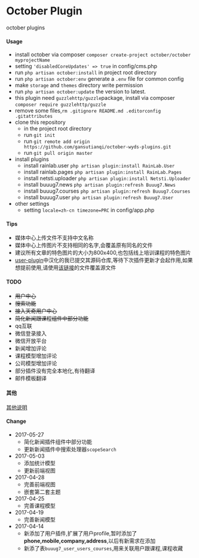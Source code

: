 # October Plugin
october plugins

#### Usage
+ install october via composer `composer create-project october/october myprojectName`
+ setting `'disabledCoreUpdates' => true` in config/cms.php
+ run `php artisan october:install` in project root directory
+ run `php artisan october:env` generate a `.env` file for common config
+ make `storage` and `themes` directory write permission
+ run `php artisan october:update` the version to latest.
+ this plugin need `guzzlehttp/guzzle`package, install via composer `composer require guzzlehttp/guzzle`
+ remove some files,`rm .gitignore README.md .editorconfig .gitattributes`
+ clone this repository
    - in the project root directory
    - run `git init`
    - run `git remote add origin https://github.com/gansutianqi/october-wyds-plugins.git`
    - run `git pull origin master`
+ install plugins
    - install rainlab.user `php artisan plugin:install RainLab.User`
    - install rainlab.pages `php artisan plugin:install RainLab.Pages`
    - install netsti.uploader `php artisan plugin:install Netsti.Uploader`
    - install buuug7.news `php artisan plugin:refresh Buuug7.News`
    - install buuug7.courses `php artisan plugin:refresh Buuug7.Courses`
    - install buuug7.user `php artisan plugin:refresh Buuug7.User`
+ other settings
    - setting `locale=zh-cn timezone=PRC` in config/app.php


#### Tips
+ 媒体中心上传文件不支持中文名称
+ 媒体中心上传图片不支持相同的名字,会覆盖原有同名的文件
+ 建议所有文章的特色图片的大小为800x400,也包括线上培训课程的特色图片
+ [user-plugin](https://github.com/rainlab/user-plugin)中汉化的我已提交其源码仓库,等待下次插件更新才会起作用,如果想提前使用,请使用[该链接](https://github.com/rainlab/user-plugin/blob/master/lang/zh-cn/lang.php)的文件覆盖源文件

#### TODO
+ ~~用户中心~~
+ ~~搜索功能~~
+ ~~接入天奇用户中心~~
+ ~~简化新闻跟课程组件中部分功能~~
+ qq互联
+ 微信登录接入
+ 微信开放平台
+ 新闻增加评论
+ 课程模型增加评论
+ 公司模型增加评论
+ 部分插件没有完全本地化,有待翻译
+ 邮件模板翻译

#### 其他
[其他说明](https://github.com/gansutianqi/october-wyds-plugins/blob/master/docs/1.md)

#### Change
+ 2017-05-27
    + 简化新闻插件组件中部分功能
    + 更新新闻插件中搜索处理器`scopeSearch`
+ 2017-05-03
    + 添加统计模型
    + 更新前端视图
+ 2017-04-28
    + 完善前端视图
    + 嵌套第二套主题
+ 2017-04-25
    + 完善课程模型
+ 2017-04-19
    + 完善新闻模型
+ 2017-04-14
    + 新添加了用户插件,扩展了用户profile,暂时添加了**phone,mobile,company,address**,以后有新需求在添加
    + 新添了表`buuug7_user_users_courses`,用来关联用户跟课程,课程收藏